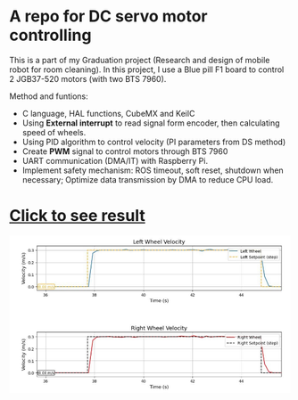 # A repo for DC servo motor controlling

This is a part of my Graduation project (Research and design of mobile robot for room cleaning).
In this project, I use a Blue pill F1 board to control 2 JGB37-520 motors (with two BTS 7960).

Method and funtions:
* C language, HAL functions, CubeMX and KeilC
* Using **External interrupt** to read signal form encoder, then calculating speed of wheels.
* Using PID algorithm to control velocity (PI parameters from DS method)
* Create **PWM** signal to control motors through BTS 7960
* UART communication (DMA/IT) with Raspberry Pi.
* Implement safety mechanism: ROS timeout, soft reset, shutdown when necessary; Optimize data transmission by DMA to reduce CPU load.

# [Click to see result](https://github.com/Phat-sv/DC_servo_motor_STM32/tree/main/images)
![Velocity control](images/result_4.png)



